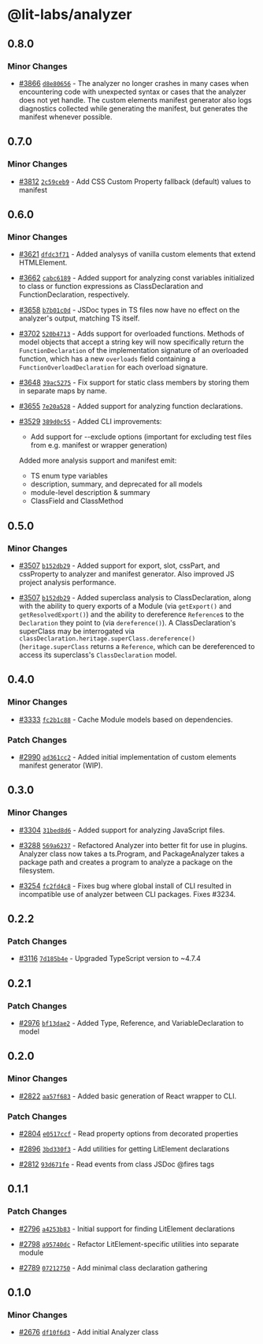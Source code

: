 # @lit-labs/analyzer

## 0.8.0

### Minor Changes

- [#3866](https://github.com/lit/lit/pull/3866) [`d8e80656`](https://github.com/lit/lit/commit/d8e806561e2d5c12bc99fcee34bce1825c3ca1ae) - The analyzer no longer crashes in many cases when encountering code with unexpected syntax or cases that the analyzer does not yet handle. The custom elements manifest generator also logs diagnostics collected while generating the manifest, but generates the manifest whenever possible.

## 0.7.0

### Minor Changes

- [#3812](https://github.com/lit/lit/pull/3812) [`2c59ceb9`](https://github.com/lit/lit/commit/2c59ceb9427ca76a591084258eedab76644f2a63) - Add CSS Custom Property fallback (default) values to manifest

## 0.6.0

### Minor Changes

- [#3621](https://github.com/lit/lit/pull/3621) [`dfdc3f71`](https://github.com/lit/lit/commit/dfdc3f714e511d30acc28809fa6643a4c764cad1) - Added analysys of vanilla custom elements that extend HTMLElement.

- [#3662](https://github.com/lit/lit/pull/3662) [`cabc6189`](https://github.com/lit/lit/commit/cabc61894e57ba89ecadc1deb20f121fecdfffc9) - Added support for analyzing const variables initialized to class or function expressions as ClassDeclaration and FunctionDeclaration, respectively.

- [#3658](https://github.com/lit/lit/pull/3658) [`b7b01c0d`](https://github.com/lit/lit/commit/b7b01c0d21c0ac301cd5b8d4cb595f3bbfeebe6b) - JSDoc types in TS files now have no effect on the analyzer's output, matching TS itself.

- [#3702](https://github.com/lit/lit/pull/3702) [`520b4713`](https://github.com/lit/lit/commit/520b47132af8e21868df5dc4dfdf5e003a38d158) - Adds support for overloaded functions. Methods of model objects that accept a
  string key will now specifically return the `FunctionDeclaration` of the
  implementation signature of an overloaded function, which has a new `overloads`
  field containing a `FunctionOverloadDeclaration` for each overload signature.

- [#3648](https://github.com/lit/lit/pull/3648) [`39ac5275`](https://github.com/lit/lit/commit/39ac52758064dc521c2e3701e28348d7dc637a98) - Fix support for static class members by storing them in separate maps by name.

- [#3655](https://github.com/lit/lit/pull/3655) [`7e20a528`](https://github.com/lit/lit/commit/7e20a5287a46eadcd06a0804147b3b27110326ad) - Added support for analyzing function declarations.

- [#3529](https://github.com/lit/lit/pull/3529) [`389d0c55`](https://github.com/lit/lit/commit/389d0c558d78982d8265588d1935ede91f46f3a0) - Added CLI improvements:

  - Add support for --exclude options (important for excluding test files from e.g. manifest or wrapper generation)

  Added more analysis support and manifest emit:

  - TS enum type variables
  - description, summary, and deprecated for all models
  - module-level description & summary
  - ClassField and ClassMethod

## 0.5.0

### Minor Changes

- [#3507](https://github.com/lit/lit/pull/3507) [`b152db29`](https://github.com/lit/lit/commit/b152db291932aa25356543395251a9b42e12292d) - Added support for export, slot, cssPart, and cssProperty to analyzer and manifest generator. Also improved JS project analysis performance.

- [#3507](https://github.com/lit/lit/pull/3507) [`b152db29`](https://github.com/lit/lit/commit/b152db291932aa25356543395251a9b42e12292d) - Added superclass analysis to ClassDeclaration, along with the ability to query exports of a Module (via `getExport()` and `getResolvedExport()`) and the ability to dereference `Reference`s to the `Declaration` they point to (via `dereference()`). A ClassDeclaration's superClass may be interrogated via `classDeclaration.heritage.superClass.dereference()` (`heritage.superClass` returns a `Reference`, which can be dereferenced to access its superclass's `ClassDeclaration` model.

## 0.4.0

### Minor Changes

- [#3333](https://github.com/lit/lit/pull/3333) [`fc2b1c88`](https://github.com/lit/lit/commit/fc2b1c885211e4334d5ae5637570df85dd2e3f9e) - Cache Module models based on dependencies.

### Patch Changes

- [#2990](https://github.com/lit/lit/pull/2990) [`ad361cc2`](https://github.com/lit/lit/commit/ad361cc22303f759afbefe60512df34fffdee771) - Added initial implementation of custom elements manifest generator (WIP).

## 0.3.0

### Minor Changes

- [#3304](https://github.com/lit/lit/pull/3304) [`31bed8d6`](https://github.com/lit/lit/commit/31bed8d6542c44a64bad8282b9ce5e5d6514e44a) - Added support for analyzing JavaScript files.

- [#3288](https://github.com/lit/lit/pull/3288) [`569a6237`](https://github.com/lit/lit/commit/569a6237377eeef0c8dced2c369c77ebdd81218e) - Refactored Analyzer into better fit for use in plugins. Analyzer class now takes a ts.Program, and PackageAnalyzer takes a package path and creates a program to analyze a package on the filesystem.

- [#3254](https://github.com/lit/lit/pull/3254) [`fc2fd4c8`](https://github.com/lit/lit/commit/fc2fd4c8f4a25b9a85073afcb38614209e079bb9) - Fixes bug where global install of CLI resulted in incompatible use of analyzer between CLI packages. Fixes #3234.

## 0.2.2

### Patch Changes

- [#3116](https://github.com/lit/lit/pull/3116) [`7d185b4e`](https://github.com/lit/lit/commit/7d185b4e882aeca70c7b750d8295d0da34a09cd8) - Upgraded TypeScript version to ~4.7.4

## 0.2.1

### Patch Changes

- [#2976](https://github.com/lit/lit/pull/2976) [`bf13dae2`](https://github.com/lit/lit/commit/bf13dae231d26f350c117271a45e047ee151fc20) - Added Type, Reference, and VariableDeclaration to model

## 0.2.0

### Minor Changes

- [#2822](https://github.com/lit/lit/pull/2822) [`aa57f683`](https://github.com/lit/lit/commit/aa57f6838fa12ec0cb1d1ea0a108edeef67b9ede) - Added basic generation of React wrapper to CLI.

### Patch Changes

- [#2804](https://github.com/lit/lit/pull/2804) [`e0517ccf`](https://github.com/lit/lit/commit/e0517ccf79d983a8d6ec53969f29e130830fe3e8) - Read property options from decorated properties

- [#2896](https://github.com/lit/lit/pull/2896) [`3bd330f3`](https://github.com/lit/lit/commit/3bd330f3db4c2f618181b8602563db3ab879f33d) - Add utilities for getting LitElement declarations

- [#2812](https://github.com/lit/lit/pull/2812) [`93d671fe`](https://github.com/lit/lit/commit/93d671feab82688a79fc60ba22cf204fa4ca02ec) - Read events from class JSDoc @fires tags

## 0.1.1

### Patch Changes

- [#2796](https://github.com/lit/lit/pull/2796) [`a4253b83`](https://github.com/lit/lit/commit/a4253b8396bbfa28bce8cb1c86fd59959474d7dd) - Initial support for finding LitElement declarations

- [#2798](https://github.com/lit/lit/pull/2798) [`a95740dc`](https://github.com/lit/lit/commit/a95740dc27d06ab24828b993e84452cd306feecb) - Refactor LitElement-specific utilities into separate module

- [#2789](https://github.com/lit/lit/pull/2789) [`07212750`](https://github.com/lit/lit/commit/072127503d3dc40fe7ab8add93bebde933b6bd8b) - Add minimal class declaration gathering

## 0.1.0

### Minor Changes

- [#2676](https://github.com/lit/lit/pull/2676) [`df10f6d3`](https://github.com/lit/lit/commit/df10f6d34bd59b736cb723250e0b02b2cc5012e3) - Add initial Analyzer class
